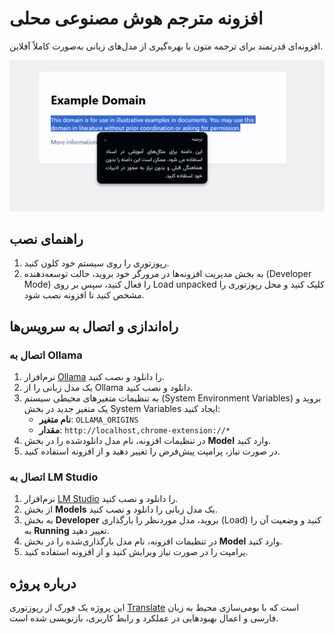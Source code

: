 # افزونه مترجم هوش مصنوعی محلی

افزونه‌ای قدرتمند برای ترجمه متون با بهره‌گیری از مدل‌های زبانی به‌صورت کاملاً آفلاین.

![تصویر افزونه](poster.png)

## راهنمای نصب

1. رپوزتوری را روی سیستم خود کلون کنید.
2. به بخش مدیریت افزونه‌ها در مرورگر خود بروید، حالت توسعه‌دهنده (Developer Mode) را فعال کنید، سپس بر روی Load unpacked کلیک کنید و محل رپوزتوری را مشخص کنید تا افزونه نصب شود.

## راه‌اندازی و اتصال به سرویس‌ها

### اتصال به Ollama

1. نرم‌افزار [Ollama](https://ollama.ai) را دانلود و نصب کنید.
2. یک مدل زبانی را از Ollama دانلود و نصب کنید.
3. به تنظیمات متغیرهای محیطی سیستم (System Environment Variables) بروید و یک متغیر جدید در بخش System Variables ایجاد کنید:
   - **نام متغیر**: `OLLAMA_ORIGINS`
   - **مقدار**: `http://localhost,chrome-extension://*`
4. در تنظیمات افزونه، نام مدل دانلودشده را در بخش **Model** وارد کنید.
5. در صورت نیاز، پرامپت پیش‌فرض را تغییر دهید و از افزونه استفاده کنید.

### اتصال به LM Studio

1. نرم‌افزار [LM Studio](https://lmstudio.ai) را دانلود و نصب کنید.
2. از بخش **Models** یک مدل زبانی را دانلود و نصب کنید.
3. به بخش **Developer** بروید، مدل موردنظر را بارگذاری (Load) کنید و وضعیت آن را به **Running** تغییر دهید.
4. در تنظیمات افزونه، نام مدل بارگذاری‌شده را در بخش **Model** وارد کنید.
5. پرامپت را در صورت نیاز ویرایش کنید و از افزونه استفاده کنید.

## درباره پروژه

این پروژه یک فورک از رپوزتوری [Translate](https://github.com/djosix/Translate) است که با بومی‌سازی محیط به زبان فارسی و اعمال بهبودهایی در عملکرد و رابط کاربری، بازنویسی شده است.

